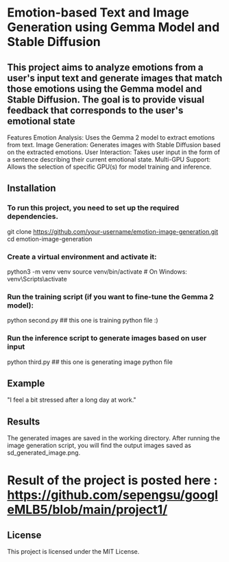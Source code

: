 # Emotion-based Text and Image Generation using Gemma Model and Stable Diffusion

## This project aims to analyze emotions from a user's input text and generate images that match those emotions using the Gemma model and Stable Diffusion. The goal is to provide visual feedback that corresponds to the user's emotional state

Features
Emotion Analysis: Uses the Gemma 2 model to extract emotions from text.
Image Generation: Generates images with Stable Diffusion based on the extracted emotions.
User Interaction: Takes user input in the form of a sentence describing their current emotional state.
Multi-GPU Support: Allows the selection of specific GPU(s) for model training and inference.


## Installation
###  To run this project, you need to set up the required dependencies.

 git clone https://github.com/your-username/emotion-image-generation.git
 cd emotion-image-generation

### Create a virtual environment and activate it:

 python3 -m venv venv
 source venv/bin/activate  # On Windows: venv\Scripts\activate

### Run the training script (if you want to fine-tune the Gemma 2 model): 
 python second.py ## this one is training python file :)

### Run the inference script to generate images based on user input
python third.py ## this one is generating image python file 

## Example 
"I feel a bit stressed after a long day at work."

## Results
The generated images are saved in the working directory. After running the image generation script, you will find the output images saved as sd_generated_image.png.  

# Result of the project is posted here : https://github.com/sepengsu/googleMLB5/blob/main/project1/

## License
This project is licensed under the MIT License.
